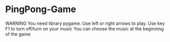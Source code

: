 # PingPong-Game
WARNING You need library pygame.
Use left or right arrows to play.
Use key F1 to turn off/turn on your music
You can choose the music at the beginning of the game
